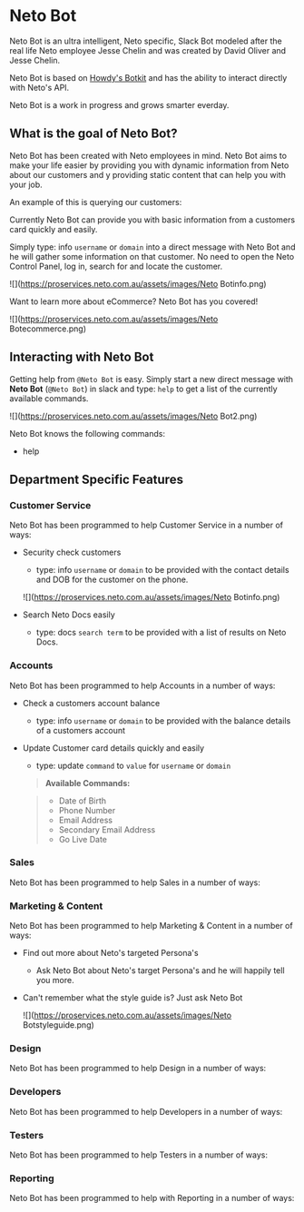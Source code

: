 # Neto Bot

Neto Bot is an ultra intelligent, Neto specific, Slack Bot modeled after the real life Neto employee Jesse Chelin and was created by David Oliver and Jesse Chelin.

Neto Bot is based on [Howdy's Botkit](http://howdy.ai/botkit/docs/) and has the ability to interact directly with Neto's API.

Neto Bot is a work in progress and grows smarter everday.

## What is the goal of Neto Bot?

Neto Bot has been created with Neto employees in mind. Neto Bot aims to make your life easier by providing you with dynamic information from Neto about our customers and y providing static content that can help you with your job.

An example of this is querying our customers:

Currently Neto Bot can provide you with basic information from a customers card quickly and easily.

Simply type: info `username` or `domain` into a direct message with Neto Bot and he will gather some information on that customer. No need to open the Neto Control Panel, log in, search for and locate the customer.

![](https://proservices.neto.com.au/assets/images/Neto Botinfo.png)

Want to learn more about eCommerce? Neto Bot has you covered!

![](https://proservices.neto.com.au/assets/images/Neto Botecommerce.png)

## Interacting with Neto Bot

Getting help from `@Neto Bot` is easy. Simply start a new direct message with **Neto Bot** (`@Neto Bot`) in slack and type: `help` to get a list of the currently available commands.

![](https://proservices.neto.com.au/assets/images/Neto Bot2.png)

Neto Bot knows the following commands:

- help

## Department Specific Features

### Customer Service

Neto Bot has been programmed to help Customer Service in a number of ways:

- Security check customers
  - type: info `username` or `domain` to be provided with the contact details and DOB for the customer on the phone.

  ![](https://proservices.neto.com.au/assets/images/Neto Botinfo.png)

- Search Neto Docs easily
  - type: docs `search term` to be provided with a list of results on Neto Docs.

### Accounts

Neto Bot has been programmed to help Accounts in a number of ways:

- Check a customers account balance
  - type: info `username` or `domain` to be provided with the balance details of a customers account
- Update Customer card details quickly and easily
  - type: update `command` to `value` for `username` or `domain`

  >**Available Commands:**

  >- Date of Birth
  >- Phone Number
  >- Email Address
  >- Secondary Email Address
  >- Go Live Date

### Sales

Neto Bot has been programmed to help Sales in a number of ways:

### Marketing & Content

Neto Bot has been programmed to help Marketing & Content in a number of ways:

- Find out more about Neto's targeted Persona's
  - Ask Neto Bot about Neto's target Persona's and he will happily tell you more.
- Can't remember what the style guide is? Just ask Neto Bot

  ![](https://proservices.neto.com.au/assets/images/Neto Botstyleguide.png)


### Design

Neto Bot has been programmed to help Design in a number of ways:


### Developers

Neto Bot has been programmed to help Developers in a number of ways:


### Testers

Neto Bot has been programmed to help Testers in a number of ways:


### Reporting

Neto Bot has been programmed to help with Reporting in a number of ways:
